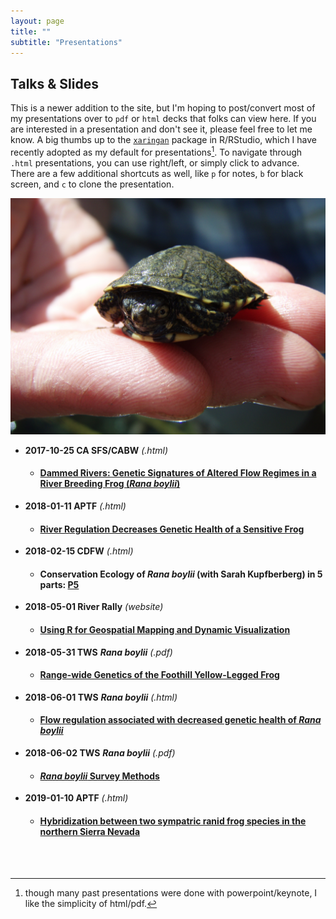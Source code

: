 ```yaml
---
layout: page
title: ""
subtitle: "Presentations"
---
```


## Talks & Slides

This is a newer addition to the site, but I'm hoping to post/convert most of my presentations over to `pdf` or `html` decks that folks can view here. If you are interested in a presentation and don't see it, please feel free to let me know. A big thumbs up to the [`xaringan`](https://slides.yihui.name/xaringan/) package in R/RStudio, which I have recently adopted as my default for presentations[^1]. To navigate through `.html` presentations, you can use right/left, or simply click to advance. There are a few additional shortcuts as well, like `p` for notes, `b` for black screen, and `c` to clone the presentation.

![wpt](/img/P3300128.JPG)


 - **2017-10-25 CA SFS/CABW** *(.html)*
    - #### [Dammed Rivers: Genetic Signatures of Altered Flow Regimes in a River Breeding Frog (*Rana boylii*)](../slides/20171025/2017_CA_SFS_no_notes.html)
 - **2018-01-11 APTF** *(.html)*
    - #### [River Regulation Decreases Genetic Health of a Sensitive Frog](../slides/20180111/2018_APTF_no_notes.html)
 - **2018-02-15 CDFW** *(.html)*
    - #### Conservation Ecology of *Rana boylii* (with Sarah Kupfberberg) in 5 parts: [P5](../slides/20180215/2018_CDFW.html)
 - **2018-05-01 River Rally** *(website)*
    - #### [Using R for Geospatial Mapping and Dynamic Visualization](https://ryanpeek.github.io/2018_river-rally-Rmapping-workshop/index.html)
 - **2018-05-31 TWS** __*Rana boylii*__ *(.pdf)*
    - #### [Range-wide Genetics of the Foothill Yellow-Legged Frog](../slides/Peek_rangewide_genetics_reduced.pdf)
 - **2018-06-01 TWS** __*Rana boylii*__ *(.html)*
    - #### [Flow regulation associated with decreased genetic health of *Rana boylii*](../slides/20180601/2018_tws_rabo_reg.html)
 - **2018-06-02 TWS** __*Rana boylii*__ *(.pdf)*
    - #### [*Rana boylii* Survey Methods](../slides/SurveyMethods_final_02June02.pdf)
 - **2019-01-10 APTF** *(.html)*
    - #### [Hybridization between two sympatric ranid frog species in the northern Sierra Nevada](../slides/20190110/2019_APTF_nomapview.html)

<br>
<br>

[^1]: though many past presentations were done with powerpoint/keynote, I like the simplicity of html/pdf.
